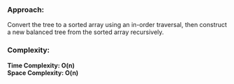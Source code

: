 ### Approach:
Convert the tree to a sorted array using an in-order traversal, then construct a new balanced tree from the sorted array recursively.
​
### Complexity:
**Time Complexity: O(n)**\
**Space Complexity: O(n)**